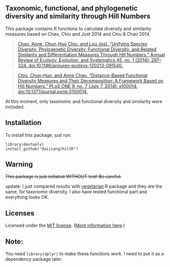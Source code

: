 ## Taxonomic, functional, and phylogenetic diversity and similarity through Hill Numbers

This package contains R functions to calculate diversity and similarity measures based on Chao, Chiu and Jost 2014 and Chiu & Chao 2014.

>[Chao, Anne, Chun-Huo Chiu, and Lou Jost. “Unifying Species Diversity, Phylogenetic Diversity, Functional Diversity, and Related Similarity and Differentiation Measures Through Hill Numbers.” Annual Review of Ecology, Evolution, and Systematics 45, no. 1 (2014): 297–324. doi:10.1146/annurev-ecolsys-120213-091540.](http://dx.doi.org/10.1146/annurev-ecolsys-120213-091540)
>

>[Chiu, Chun-Huo, and Anne Chao. “Distance-Based Functional Diversity Measures and Their Decomposition: A Framework Based on Hill Numbers.” PLoS ONE 9, no. 7 (July 7, 2014): e100014. doi:10.1371/journal.pone.0100014.](http://dx.doi.org/10.1371/journal.pone.0100014)


At this moment, only taxonomic and functional diversity and similarity were included.

## Installation
To install this package, just run:

    library(devtools)
    install_github("daijiang/hillR")
    
## Warning
~~This package is just initiated WITHOUT test! Be careful.~~

update: I just compared results with [vegetarian](http://cran.r-project.org/web/packages/vegetarian/index.html) R package and they are the same, for taxonomic diversity. I also have tested functional part and everything looks OK.

## Licenses

Licensed under the [MIT license](LICENSE). ([More information here](http://en.wikipedia.org/wiki/MIT_License).)


## Note:
You need `library(dplyr)` to make these functions work. I need to put it as a dependency package later.
